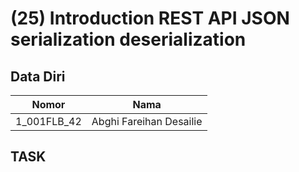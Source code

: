 # (25) Introduction REST API JSON serialization deserialization

## Data Diri

| Nomor       | Nama                    |
| ----------- | ----------------------- |
| 1_001FLB_42 | Abghi Fareihan Desailie |

## TASK
